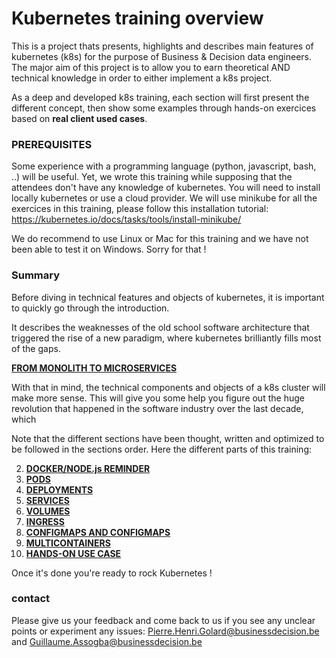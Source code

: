 # Kubernetes training overview

This is a project thats presents, highlights and describes main features of kubernetes (k8s) for the purpose of Business & Decision data engineers. The major aim of this project is to allow you to earn theoretical AND technical knowledge in order to either implement a k8s project.

As a deep and developed k8s training, each section will first present the different concept, then show some examples through hands-on exercices based on **real client used cases**.

### PREREQUISITES

Some experience with a programming language (python, javascript, bash, ..) will be useful. Yet, we wrote this training while supposing that the attendees don't have any knowledge of kubernetes.
You will need to install locally kubernetes or use a cloud provider.
We will use minikube for all the exercices in this training, please follow this installation tutorial: https://kubernetes.io/docs/tasks/tools/install-minikube/

We do recommend to use Linux or Mac for this training and we have not been able to test it on Windows. Sorry for that !

### Summary

Before diving in technical features and objects of kubernetes, it is important to quickly go through the introduction.

It describes the weaknesses of the old school software architecture that triggered the rise of a new paradigm, where kubernetes brilliantly fills most of the gaps.

**[FROM MONOLITH TO MICROSERVICES](introduction.md)**

With that in mind, the technical components and objects of a k8s cluster will make more sense.
This will give you some help you figure out the huge revolution that happened in the software industry over the last decade, which  

Note that the different sections have been thought, written and optimized to be followed in the sections order.
Here the different parts of this training:

2. **[DOCKER/NODE.js REMINDER](docker-image/reminder.md)**
3. **[PODS](1-PODS/pods.md)**
4. **[DEPLOYMENTS](2-DEPLOYMENTS/deployments.md)**
5. **[SERVICES](3-SERVICES/services.md)**
6. **[VOLUMES](4-VOLUMES/volumes.md)**
7. **[INGRESS](5-INGRESS/ingress.md)**
8. **[CONFIGMAPS AND CONFIGMAPS](6-CONFIGMAPS_SECRETS/secrets.md)**
9. **[MULTICONTAINERS](8-MULTICONTAINERS/multicontainers.md)**
10. **[HANDS-ON USE CASE](USE_CASES/usecases.md)**

Once it's done you're ready to rock Kubernetes !

### contact

Please give us your feedback and come back to us if you see any unclear points or experiment any issues:
Pierre.Henri.Golard@businessdecision.be and Guillaume.Assogba@businessdecision.be
